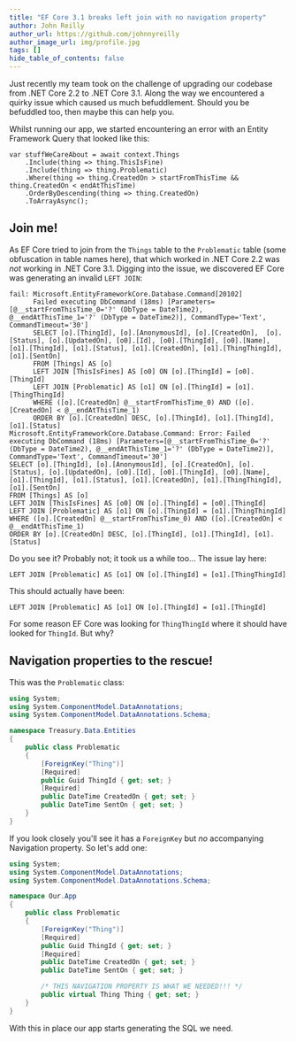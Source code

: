 ```yaml
---
title: "EF Core 3.1 breaks left join with no navigation property"
author: John Reilly
author_url: https://github.com/johnnyreilly
author_image_url: img/profile.jpg
tags: []
hide_table_of_contents: false
---
```

Just recently my team took on the challenge of upgrading our codebase from .NET Core 2.2 to .NET Core 3.1. Along the way we encountered a quirky issue which caused us much befuddlement. Should you be befuddled too, then maybe this can help you.

 Whilst running our app, we started encountering an error with an Entity Framework Query that looked like this:

```
var stuffWeCareAbout = await context.Things
    .Include(thing => thing.ThisIsFine)
    .Include(thing => thing.Problematic)
    .Where(thing => thing.CreatedOn > startFromThisTime && thing.CreatedOn < endAtThisTime)
    .OrderByDescending(thing => thing.CreatedOn)
    .ToArrayAsync();
```

## Join me!

As EF Core tried to join from the `Things` table to the `Problematic` table (some obfuscation in table names here), that which worked in .NET Core 2.2 was *not* working in .NET Core 3.1. Digging into the issue, we discovered EF Core was generating an invalid `LEFT JOIN`:

```
fail: Microsoft.EntityFrameworkCore.Database.Command[20102]
      Failed executing DbCommand (18ms) [Parameters=[@__startFromThisTime_0='?' (DbType = DateTime2), @__endAtThisTime_1='?' (DbType = DateTime2)], CommandType='Text', CommandTimeout='30']
      SELECT [o].[ThingId], [o].[AnonymousId], [o].[CreatedOn],  [o].[Status], [o].[UpdatedOn], [o0].[Id], [o0].[ThingId], [o0].[Name], [o1].[ThingId], [o1].[Status], [o1].[CreatedOn], [o1].[ThingThingId], [o1].[SentOn]
      FROM [Things] AS [o]
      LEFT JOIN [ThisIsFines] AS [o0] ON [o].[ThingId] = [o0].[ThingId]
      LEFT JOIN [Problematic] AS [o1] ON [o].[ThingId] = [o1].[ThingThingId]
      WHERE ([o].[CreatedOn] @__startFromThisTime_0) AND ([o].[CreatedOn] < @__endAtThisTime_1)
      ORDER BY [o].[CreatedOn] DESC, [o].[ThingId], [o1].[ThingId], [o1].[Status]
Microsoft.EntityFrameworkCore.Database.Command: Error: Failed executing DbCommand (18ms) [Parameters=[@__startFromThisTime_0='?' (DbType = DateTime2), @__endAtThisTime_1='?' (DbType = DateTime2)], CommandType='Text', CommandTimeout='30']
SELECT [o].[ThingId], [o].[AnonymousId], [o].[CreatedOn], [o].[Status], [o].[UpdatedOn], [o0].[Id], [o0].[ThingId], [o0].[Name], [o1].[ThingId], [o1].[Status], [o1].[CreatedOn], [o1].[ThingThingId], [o1].[SentOn]
FROM [Things] AS [o]
LEFT JOIN [ThisIsFines] AS [o0] ON [o].[ThingId] = [o0].[ThingId]
LEFT JOIN [Problematic] AS [o1] ON [o].[ThingId] = [o1].[ThingThingId]
WHERE ([o].[CreatedOn] @__startFromThisTime_0) AND ([o].[CreatedOn] < @__endAtThisTime_1)
ORDER BY [o].[CreatedOn] DESC, [o].[ThingId], [o1].[ThingId], [o1].[Status]
```

Do you see it? Probably not; it took us a while too... The issue lay here:

```
LEFT JOIN [Problematic] AS [o1] ON [o].[ThingId] = [o1].[ThingThingId]
```

This should actually have been:

```
LEFT JOIN [Problematic] AS [o1] ON [o].[ThingId] = [o1].[ThingId]
```

For some reason EF Core was looking for `ThingThingId` where it should have looked for `ThingId`. But why?

## Navigation properties to the rescue!

This was the `Problematic` class:

```cs
using System;
using System.ComponentModel.DataAnnotations;
using System.ComponentModel.DataAnnotations.Schema;

namespace Treasury.Data.Entities
{
    public class Problematic
    {
        [ForeignKey("Thing")]
        [Required]
        public Guid ThingId { get; set; }
        [Required]
        public DateTime CreatedOn { get; set; }
        public DateTime SentOn { get; set; }
    }
}
```

If you look closely you'll see it has a `ForeignKey` but *no* accompanying Navigation property. So let's add one:

```cs
using System;
using System.ComponentModel.DataAnnotations;
using System.ComponentModel.DataAnnotations.Schema;

namespace Our.App
{
    public class Problematic
    {
        [ForeignKey("Thing")]
        [Required]
        public Guid ThingId { get; set; }
        [Required]
        public DateTime CreatedOn { get; set; }
        public DateTime SentOn { get; set; }

        /* THIS NAVIGATION PROPERTY IS WHAT WE NEEDED!!! */
        public virtual Thing Thing { get; set; }
    }
}
```

With this in place our app starts generating the SQL we need.


